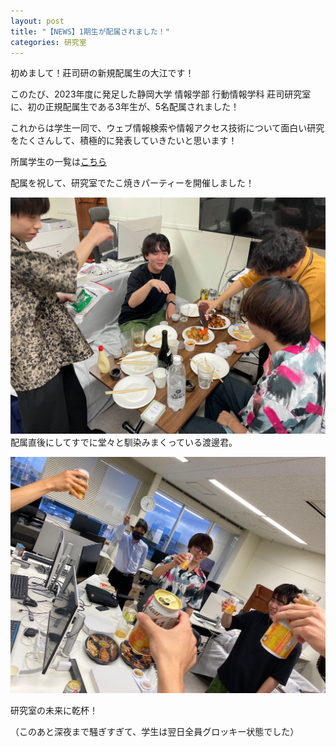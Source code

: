 ```yaml
---
layout: post
title: "【NEWS】1期生が配属されました！"
categories: 研究室
---
```



初めまして！莊司研の新規配属生の大江です！

このたび、2023年度に発足した静岡大学 情報学部 行動情報学科 莊司研究室に、初の正規配属生である3年生が、5名配属されました！

これからは学生一同で、ウェブ情報検索や情報アクセス技術について面白い研究をたくさんして、積極的に発表していきたいと思います！


所属学生の一覧は[こちら](../../../../member)

配属を祝して、研究室でたこ焼きパーティーを開催しました！

![写真](/assets/img/posts/20230731/1stmembers_1.jpeg "たこ焼き")
配属直後にしてすでに堂々と馴染みまくっている渡邊君。

![写真](/assets/img/posts/20230731/1stmembers_2.jpeg "乾杯")

研究室の未来に乾杯！

（このあと深夜まで騒ぎすぎて、学生は翌日全員グロッキー状態でした）